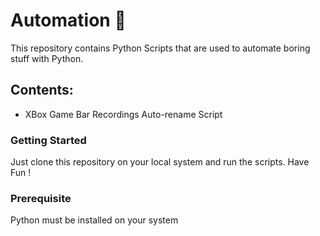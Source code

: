 # Automation :hugs:

This repository contains Python Scripts that are used to automate boring stuff with Python.

## Contents: 

- XBox Game Bar Recordings Auto-rename Script

### Getting Started

Just clone this repository on your local system and run the scripts.
Have Fun !

### Prerequisite

Python must be installed on your system
